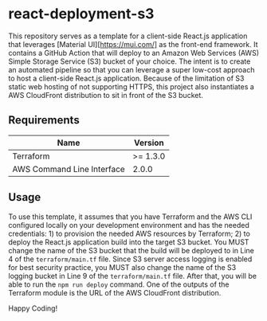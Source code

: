 # react-deployment-s3
This repository serves as a template for a client-side React.js application that leverages [Material UI][https://mui.com/] as the front-end framework.  It contains a GitHub Action that will deploy to an Amazon Web Services (AWS) Simple Storage Service (S3) bucket of your choice.  The intent is to create an automated pipeline so that you can leverage a super low-cost approach to host a client-side React.js application.    Because of the limitation of S3 static web hosting of not supporting HTTPS, this project also instantiates a AWS CloudFront distribution to sit in front of the S3 bucket. 

## Requirements

| Name | Version |
|------|---------|
| Terraform | >= 1.3.0 |
| AWS Command Line Interface | 2.0.0 |

## Usage

To use this template, it assumes that you have Terraform and the AWS CLI configured locally on your development environment and has the needed credentials: 1) to provision the needed AWS resources by Terraform; 2) to deploy the React.js application build into the target S3 bucket.  You MUST change the name of the S3 bucket that the build will be deployed to in Line 4 of the `terraform/main.tf` file.  Since S3 server access logging is enabled for best security practice, you MUST also change the name of the S3 logging bucket in Line 9 of the `terraform/main.tf` file.  After that, you will be able to run the `npm run deploy` command.  One of the outputs of the Terraform module is the URL of the AWS CloudFront distribution.

Happy Coding!